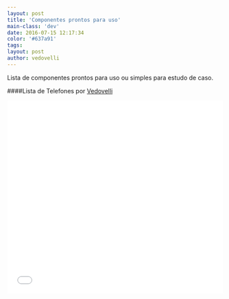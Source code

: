 ```yaml
---
layout: post
title: 'Componentes prontos para uso'
main-class: 'dev'
date: 2016-07-15 12:17:34 
color: '#637a91'
tags: 
layout: post
author: vedovelli
---
```


Lista de componentes prontos para uso ou simples para estudo de caso.


####Lista de Telefones
por [Vedovelli](/author/vedovelli)

<iframe width="100%" height="450" src="//jsfiddle.net/vedovelli/tL99rc7n/embedded/js,html,result/" allowfullscreen="allowfullscreen" frameborder="0"></iframe>
